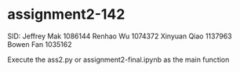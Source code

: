 # assignment2-142
SID:
Jeffrey Mak 1086144
Renhao Wu 1074372 
Xinyuan Qiao 1137963
Bowen Fan 1035162

Execute the ass2.py or assignment2-final.ipynb as the main function
